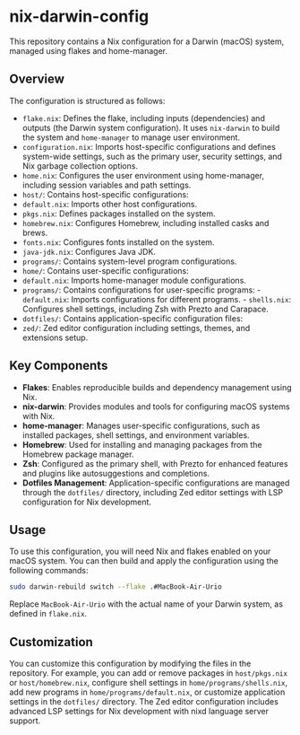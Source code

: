 # nix-darwin-config


 This repository contains a Nix configuration for a Darwin (macOS) system, managed using flakes and home-manager.


 ## Overview


 The configuration is structured as follows:

 -   `flake.nix`: Defines the flake, including inputs (dependencies) and outputs (the Darwin system configuration). It uses `nix-darwin` to build the system and `home-manager` to manage user environment.
 -   `configuration.nix`: Imports host-specific configurations and defines system-wide settings, such as the primary user, security settings, and Nix garbage collection options.
 -   `home.nix`: Configures the user environment using home-manager, including session variables and path settings.
 -   `host/`: Contains host-specific configurations:
  -   `default.nix`: Imports other host configurations.
  -   `pkgs.nix`: Defines packages installed on the system.
  -   `homebrew.nix`: Configures Homebrew, including installed casks and brews.
  -   `fonts.nix`: Configures fonts installed on the system.
  -   `java-jdk.nix`: Configures Java JDK.
  -   `programs/`: Contains system-level program configurations.
 -   `home/`: Contains user-specific configurations:
  -   `default.nix`: Imports home-manager module configurations.
  -   `programs/`: Contains configurations for user-specific programs:
    -   `default.nix`: Imports configurations for different programs.
    -   `shells.nix`: Configures shell settings, including Zsh with Prezto and Carapace.
 -   `dotfiles/`: Contains application-specific configuration files:
  -   `zed/`: Zed editor configuration including settings, themes, and extensions setup.


 ## Key Components

 -   **Flakes**: Enables reproducible builds and dependency management using Nix.
 -   **nix-darwin**: Provides modules and tools for configuring macOS systems with Nix.
 -   **home-manager**: Manages user-specific configurations, such as installed packages, shell settings, and environment variables.
 -   **Homebrew**: Used for installing and managing packages from the Homebrew package manager.
 -   **Zsh**: Configured as the primary shell, with Prezto for enhanced features and plugins like autosuggestions and completions.
 -   **Dotfiles Management**: Application-specific configurations are managed through the `dotfiles/` directory, including Zed editor settings with LSP configuration for Nix development.


 ## Usage


 To use this configuration, you will need Nix and flakes enabled on your macOS system. You can then build and apply the configuration using the following commands:


 ```bash
 sudo darwin-rebuild switch --flake .#MacBook-Air-Urio
 ```


 Replace `MacBook-Air-Urio` with the actual name of your Darwin system, as defined in `flake.nix`.


 ## Customization


 You can customize this configuration by modifying the files in the repository. For example, you can add or remove packages in `host/pkgs.nix` or `host/homebrew.nix`, configure shell settings in `home/programs/shells.nix`, add new programs in `home/programs/default.nix`, or customize application settings in the `dotfiles/` directory. The Zed editor configuration includes advanced LSP settings for Nix development with nixd language server support.
